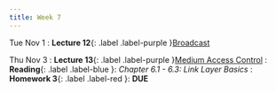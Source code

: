 ```yaml
---
title: Week 7
---
```


Tue Nov 1
: **Lecture 12**{: .label .label-purple }[Broadcast](#)

Thu Nov 3
: **Lecture 13**{: .label .label-purple }[Medium Access Control](#)
: **Reading**{: .label .label-blue }: _Chapter 6.1 - 6.3: Link Layer Basics_
: **Homework 3**{: .label .label-red }: **DUE**
